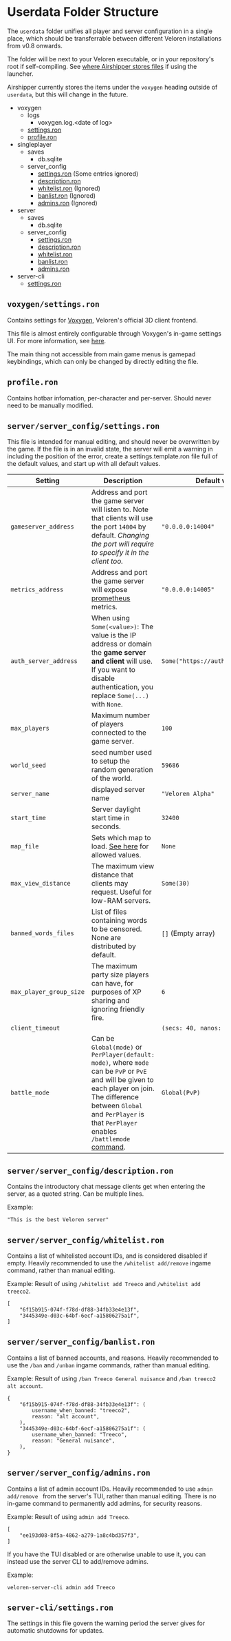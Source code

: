# Userdata Folder Structure

The `userdata` folder unifies all player and server configuration in a single place, which should be transferrable between different Veloren installations from v0.8 onwards.

The folder will be next to your Veloren executable, or in your repository's root if self-compiling. See [where Airshipper stores files](airshipper.html#files) if using the launcher.

Airshipper currently stores the items under the `voxygen` heading outside of `userdata`, but this will change in the future.

- voxygen
  - logs
    - voxygen.log.\<date of log\>
  - [settings.ron](#settingsron-voxygen-edition)
  - [profile.ron](#profileron)
- singleplayer
  - saves
    - db.sqlite
  - server\_config
    - [settings.ron](#settingsron-server-edition) (Some entries ignored)
    - [description.ron](#descriptionron)
    - [whitelist.ron](#whitelistron) (Ignored)
    - [banlist.ron](#banlistron) (Ignored)
    - [admins.ron](#adminsron) (Ignored)
- server
  - saves
    - db.sqlite
  - server\_config
    - [settings.ron](#settingsron-server-edition)
    - [description.ron](#descriptionron)
    - [whitelist.ron](#whitelistron)
    - [banlist.ron](#banlistron)
    - [admins.ron](#adminsron)
- server-cli
  - [settings.ron](#settingsron-server-cli-edition)

## `voxygen/settings.ron`

Contains settings for [Voxygen](voxygen.md), Veloren's official 3D client frontend.

This file is almost entirely configurable through Voxygen's in-game settings UI. For more information, see
[here](voxygen.md#settingsron).

The main thing not accessible from main game menus is gamepad keybindings, which can only be changed by directly editing the file.

## `profile.ron`

Contains hotbar infomation, per-character and per-server. Should never need to be manually modified.

## `server/server_config/settings.ron`

This file is intended for manual editing, and should never be overwritten by the game. If the file is in an invalid state, the server will emit a warning in including the position of the error, create a settings.template.ron file full of the default values, and start up with all default values.

|Setting|Description|Default value|
|-|-|-|
| `gameserver_address`| Address and port the game server will listen to. Note that clients will use the port `14004` by default. _Changing the port will require to specify it in the client too._ | `"0.0.0.0:14004"`|
| `metrics_address` | Address and port the game server will expose [prometheus](https://prometheus.io) metrics. | `"0.0.0.0:14005"`|
| `auth_server_address` | When using `Some(<value>)`: The value is the IP address or domain the **game server and client** will use. If you want to disable authentication, you replace `Some(...)` with `None`. | `Some("https://auth.veloren.net")` |
| `max_players` | Maximum number of players connected to the game server. | `100`|
| `world_seed`| seed number used to setup the random generation of the world. | `59686`|
| `server_name` | displayed server name | `"Veloren Alpha"` |
| `start_time`| Server daylight start time in seconds. | `32400`|
| `map_file`| Sets which map to load. [See here](world-generation.html#map_file-options) for allowed values. | `None` |
| `max_view_distance` | The maximum view distance that clients may request. Useful for low-RAM servers. | `Some(30)` |
| `banned_words_files`| List of files containing words to be censored. None are distributed by default. | `[]` (Empty array) |
| `max_player_group_size` | The maximum party size players can have, for purposes of XP sharing and ignoring friendly fire. | `6`|
| `client_timeout`| | `(secs: 40, nanos: 0,)`|
| `battle_mode`| Can be `Global(mode)` or `PerPlayer(default: mode)`, where `mode` can be `PvP` or `PvE` and will be given to each player on join. The difference between `Global` and `PerPlayer` is that `PerPlayer` enables `/battlemode` [command](commands.html). | `Global(PvP)`|

## `server/server_config/description.ron`

Contains the introductory chat message clients get when entering the server, as a quoted string. Can be multiple lines.

Example:
```
"This is the best Veloren server"
```

## `server/server_config/whitelist.ron`

Contains a list of whitelisted account IDs, and is considered disabled if empty. Heavily recommended to use the `/whitelist add/remove` ingame command, rather than manual editing.

Example: Result of using `/whitelist add Treeco` and `/whitelist add treeco2`.

```
[
    "6f15b915-074f-f78d-df88-34fb33e4e13f",
    "3445349e-d03c-64bf-6ecf-a15806275a1f",
]
```

## `server/server_config/banlist.ron`

Contains a list of banned accounts, and reasons. Heavily recommended to use the `/ban` and `/unban` ingame commands, rather than manual editing.

Example: Result of using `/ban Treeco General nuisance` and `/ban treeco2 alt account`.

```
{
    "6f15b915-074f-f78d-df88-34fb33e4e13f": (
        username_when_banned: "treeco2",
        reason: "alt account",
    ),
    "3445349e-d03c-64bf-6ecf-a15806275a1f": (
        username_when_banned: "Treeco",
        reason: "General nuisance",
    ),
}
```
## `server/server_config/admins.ron`

Contains a list of admin account IDs. Heavily recommended to use `admin add/remove ` from the server's TUI, rather than manual editing. There is no in-game command to permanently add admins, for security reasons.

Example: Result of using `admin add Treeco`.

```
[
    "ee193d08-8f5a-4862-a279-1a8c4bd357f3",
]
```

If you have the TUI disabled or are otherwise unable to use it, you can instead use the server CLI to add/remove admins.

Example:
```
veloren-server-cli admin add Treeco
```

## `server-cli/settings.ron`

The settings in this file govern the warning period the server gives for automatic shutdowns for updates.
